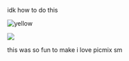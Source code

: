 idk how to do this

![yellow](https://komarev.com/ghpvc/?username=toddalquist-luvr&yellow)

<img src="https://img1.picmix.com/output/pic/normal/9/9/2/6/12296299_8f40b.gif"/>

this was so fun to make i love picmix sm

<!--
**toddalquist-luvr/toddalquist-luvr** is a ✨ _special_ ✨ repository because its `README.md` (this file) appears on your GitHub profile.

Here are some ideas to get you started:

- 🔭 I’m currently working on ...
- 🌱 I’m currently learning ...
- 👯 I’m looking to collaborate on ...
- 🤔 I’m looking for help with ...
- 💬 Ask me about ...
- 📫 How to reach me: ...
- 😄 Pronouns: ...
- ⚡ Fun fact: ...
-->
